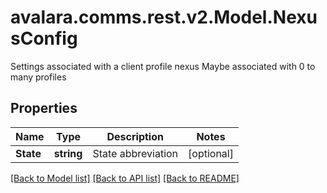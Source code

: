 # avalara.comms.rest.v2.Model.NexusConfig
Settings associated with a client profile nexus  Maybe associated with 0 to many profiles
## Properties

Name | Type | Description | Notes
------------ | ------------- | ------------- | -------------
**State** | **string** | State abbreviation | [optional] 

[[Back to Model list]](../README.md#documentation-for-models) [[Back to API list]](../README.md#documentation-for-api-endpoints) [[Back to README]](../README.md)


